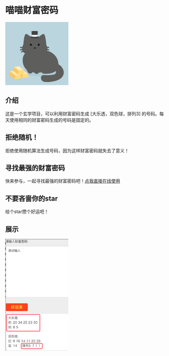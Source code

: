 # 喵喵财富密码
[<img src="./img/icon.jpg" width="200"/>](https://server.whitemagic2014.com/lottery/)

## 介绍
这是一个玄学项目，可以利用财富密码生成 [大乐透，双色球，排列3] 的号码。每天使用相同的财富密码生成的号码是固定的。

## 拒绝随机！
拒绝使用随机算法生成号码，因为这样财富密码就失去了意义！

## 寻找最强的财富密码
快来参与，一起寻找最强的财富密码吧！[点我直接在线使用](https://server.whitemagic2014.com/lottery/)

## 不要吝啬你的star
给个star攒个好运吧！

## 展示
<img src="./img/show.png" width="200"/>